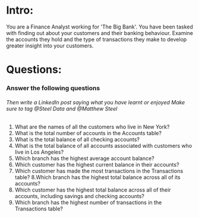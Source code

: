 # Intro:
You are a Finance Analyst working for 'The Big Bank'. You have been tasked with finding out about your customers and their banking behaviour. Examine the accounts they hold and the type of transactions they make to develop greater insight into your customers.

# Questions:
### Answer the following questions

###### Then write a LinkedIn post saying what you have learnt or enjoyed Make sure to tag @Steel Data and @Matthew Steel

1. What are the names of all the customers who live in New York?
2. What is the total number of accounts in the Accounts table?
3. What is the total balance of all checking accounts?
4. What is the total balance of all accounts associated with customers who live in Los Angeles?
5. Which branch has the highest average account balance?
6. Which customer has the highest current balance in their accounts?
7. Which customer has made the most transactions in the Transactions table?
8.Which branch has the highest total balance across all of its accounts?
9. Which customer has the highest total balance across all of their accounts, including savings and checking accounts?
10. Which branch has the highest number of transactions in the Transactions table?
